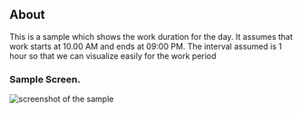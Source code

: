 ## About
This is a sample which shows the work duration for the day. It assumes that work starts at 10.00 AM and ends at 09:00 PM. The interval assumed is 1 hour so that we can visualize easily for the work period

### Sample Screen.
![screenshot of the sample](.Screen.jpg)